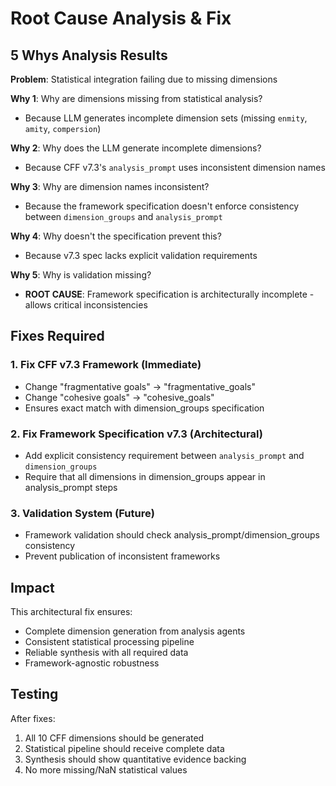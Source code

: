# Root Cause Analysis & Fix

## 5 Whys Analysis Results

**Problem**: Statistical integration failing due to missing dimensions

**Why 1**: Why are dimensions missing from statistical analysis?
- Because LLM generates incomplete dimension sets (missing `enmity`, `amity`, `compersion`)

**Why 2**: Why does the LLM generate incomplete dimensions?
- Because CFF v7.3's `analysis_prompt` uses inconsistent dimension names

**Why 3**: Why are dimension names inconsistent?
- Because the framework specification doesn't enforce consistency between `dimension_groups` and `analysis_prompt`

**Why 4**: Why doesn't the specification prevent this?
- Because v7.3 spec lacks explicit validation requirements

**Why 5**: Why is validation missing?
- **ROOT CAUSE**: Framework specification is architecturally incomplete - allows critical inconsistencies

## Fixes Required

### 1. Fix CFF v7.3 Framework (Immediate)
- Change "fragmentative goals" → "fragmentative_goals" 
- Change "cohesive goals" → "cohesive_goals"
- Ensures exact match with dimension_groups specification

### 2. Fix Framework Specification v7.3 (Architectural)
- Add explicit consistency requirement between `analysis_prompt` and `dimension_groups`
- Require that all dimensions in dimension_groups appear in analysis_prompt steps

### 3. Validation System (Future)
- Framework validation should check analysis_prompt/dimension_groups consistency
- Prevent publication of inconsistent frameworks

## Impact
This architectural fix ensures:
- Complete dimension generation from analysis agents
- Consistent statistical processing pipeline  
- Reliable synthesis with all required data
- Framework-agnostic robustness

## Testing
After fixes:
1. All 10 CFF dimensions should be generated
2. Statistical pipeline should receive complete data
3. Synthesis should show quantitative evidence backing
4. No more missing/NaN statistical values

